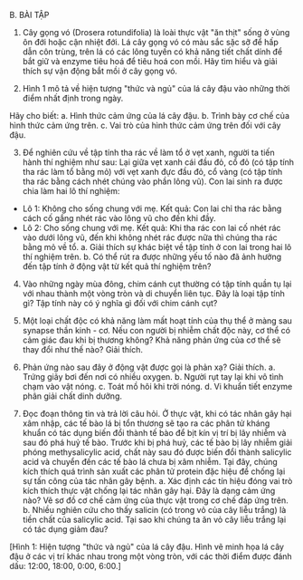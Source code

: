 B. BÀI TẬP

1. Cây gọng vó (Drosera rotundifolia) là loài thực vật "ăn thịt" sống ở vùng ôn đới hoặc cận nhiệt đới. Lá cây gọng vó có màu sắc sặc sỡ để hấp dẫn côn trùng, trên lá có các lông tuyến có khả năng tiết chất dính để bắt giữ và enzyme tiêu hoá để tiêu hoá con mồi. Hãy tìm hiểu và giải thích sự vận động bắt mồi ở cây gọng vó.

2. Hình 1 mô tả về hiện tượng "thức và ngủ" của lá cây đậu vào những thời điểm nhất định trong ngày.

Hãy cho biết:
a. Hình thức cảm ứng của lá cây đậu.
b. Trình bày cơ chế của hình thức cảm ứng trên.
c. Vai trò của hình thức cảm ứng trên đối với cây đậu.

3. Để nghiên cứu về tập tính tha rác về làm tổ ở vẹt xanh, người ta tiến hành thí nghiệm như sau: Lại giữa vẹt xanh cái đầu đỏ, cổ đỏ (có tập tính tha rác làm tổ bằng mỏ) với vẹt xanh đực đầu đỏ, cổ vàng (có tập tính tha rác bằng cách nhét chúng vào phần lông vũ). Con lai sinh ra được chia làm hai lô thí nghiệm:
- Lô 1: Không cho sống chung với mẹ. Kết quả: Con lai chỉ tha rác bằng cách cố gắng nhét rác vào lông vũ cho đến khi đầy.
- Lô 2: Cho sống chung với mẹ. Kết quả: Khi tha rác con lai cố nhét rác vào dưới lông vũ, đến khi không nhét rác được nữa thì chúng tha rác bằng mỏ về tổ.
a. Giải thích sự khác biệt về tập tính ở con lai trong hai lô thí nghiệm trên.
b. Có thể rút ra được những yếu tố nào đã ảnh hưởng đến tập tính ở động vật từ kết quả thí nghiệm trên?

4. Vào những ngày mùa đông, chim cánh cụt thường có tập tính quần tụ lại với nhau thành một vòng tròn và di chuyển liên tục. Đây là loại tập tính gì? Tập tính này có ý nghĩa gì đối với chim cánh cụt?

5. Một loại chất độc có khả năng làm mất hoạt tính của thụ thể ở màng sau synapse thần kinh - cơ. Nếu con người bị nhiễm chất độc này, cơ thể có cảm giác đau khi bị thương không? Khả năng phản ứng của cơ thể sẽ thay đổi như thế nào? Giải thích.

6. Phản ứng nào sau đây ở động vật được gọi là phản xạ? Giải thích.
a. Trứng giãy bơi đến nơi có nhiều oxygen.
b. Người rụt tay lại khi vô tình chạm vào vật nóng.
c. Toát mồ hôi khi trời nóng.
d. Vi khuẩn tiết enzyme phân giải chất dinh dưỡng.

7. Đọc đoạn thông tin và trả lời câu hỏi.
Ở thực vật, khi có tác nhân gây hại xâm nhập, các tế bào lá bị tổn thương sẽ tạo ra các phân tử kháng khuẩn có tác dụng biến đổi thành tế bào để bịt kín vị trí bị lây nhiễm và sau đó phá huỷ tế bào. Trước khi bị phá huỷ, các tế bào bị lây nhiễm giải phóng methysalicylic acid, chất này sau đó được biến đổi thành salicylic acid và chuyển đến các tế bào lá chưa bị xâm nhiễm. Tại đây, chúng kích thích quá trình sản xuất các phân tử protein đặc hiệu để chống lại sự tấn công của tác nhân gây bệnh.
a. Xác định các tín hiệu đóng vai trò kích thích thực vật chống lại tác nhân gây hại. Đây là dạng cảm ứng nào? Vẽ sơ đồ cơ chế cảm ứng của thực vật trong cơ chế đáp ứng trên.
b. Nhiều nghiên cứu cho thấy salicin (có trong vỏ của cây liễu trắng) là tiền chất của salicylic acid. Tại sao khi chúng ta ăn vỏ cây liễu trắng lại có tác dụng giảm đau?

[Hình 1: Hiện tượng "thức và ngủ" của lá cây đậu. Hình vẽ minh họa lá cây đậu ở các vị trí khác nhau trong một vòng tròn, với các thời điểm được đánh dấu: 12:00, 18:00, 0:00, 6:00.]